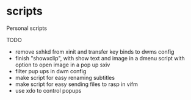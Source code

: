 # scripts
Personal scripts

TODO

* remove sxhkd from xinit and transfer key binds to dwms config
* finish "showxclip", with show text and image in a dmenu script with option to
open image in a pop up sxiv
* filter pup ups in dwm config
* make script for easy renaming subtitles
* make script for easy sending files to rasp in vifm
* use xdo to control popups
